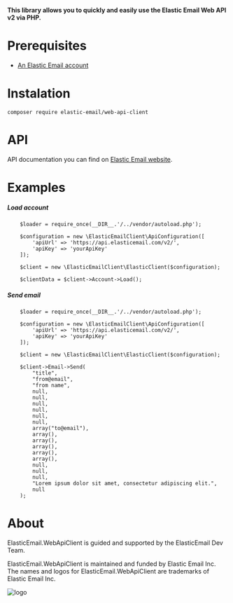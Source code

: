 **This library allows you to quickly and easily use the Elastic Email Web API v2 via PHP.**

# Prerequisites #
* [An Elastic Email account](https://elasticemail.com/account/)

# Instalation #
```
composer require elastic-email/web-api-client
```
# API #
API documentation you can find on [Elastic Email website](https://api.elasticemail.com/public/help).

# Examples #

##### Load account #####
```
    $loader = require_once(__DIR__.'/../vendor/autoload.php');

    $configuration = new \ElasticEmailClient\ApiConfiguration([
        'apiUrl' => 'https://api.elasticemail.com/v2/',
        'apiKey' => 'yourApiKey'
    ]);

    $client = new \ElasticEmailClient\ElasticClient($configuration);

    $clientData = $client->Account->Load();
```
##### Send email #####
```
    $loader = require_once(__DIR__.'/../vendor/autoload.php');

    $configuration = new \ElasticEmailClient\ApiConfiguration([
        'apiUrl' => 'https://api.elasticemail.com/v2/',
        'apiKey' => 'yourApiKey'
    ]);

    $client = new \ElasticEmailClient\ElasticClient($configuration);

    $client->Email->Send(
        "title",
        "from@email",
        "from name",
        null,
        null,
        null,
        null,
        null,
        null,
        array("to@email"),
        array(),
        array(),
        array(),
        array(),
        array(),
        null,
        null,
        null,
        "Lorem ipsum dolor sit amet, consectetur adipiscing elit.",
        null
    );
```

# About #
ElasticEmail.WebApiClient is guided and supported by the ElasticEmail Dev Team.

ElasticEmail.WebApiClient is maintained and funded by Elastic Email Inc. The names and logos for ElasticEmail.WebApiClient are trademarks of Elastic Email Inc.

![logo](https://elasticemail.com/files/ee_200x200.png)

